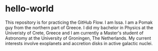 # hello-world
This repository is for practicing the GitHub Flow.
I am Issa. I am a Pomak guy from the northern part of Greece. I did my bachelor in Physics at the Univeristy of Crete, Greece and I am currently a Master's student of Astronomy at the University of Groningen, The Netherlands. My current interests involve exoplanets and accretion disks in active galactic nuclei. 
